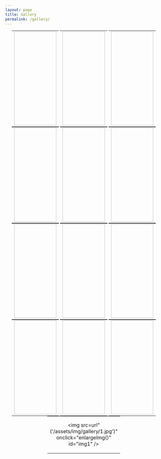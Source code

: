 ```yaml
---
layout: page
title: Gallery
permalink: /gallery/
---
```


<style>

.responsive {
  padding: 0 auto;
  border: 1px solid black;
  float: left;
  width: 24%;
  visibility:visible;
}
.responsive:hover {
  border: 1px solid white; 
}

.responsive-m {
  padding: 0 auto;
  float: left;
  border: 0px;
  width:100%;
  display:none;
}

@media (max-width:800px) {
  .responsive {
    display:none;
  }
  .responsive-m {
    display:inline;
  } 
}

a.lightbox img {
  height: 150px;
  border: 3px solid white;
  box-shadow: 0px 0px 8px rgba(0,0,0,.3);
  margin: 94px 20px 20px 20px;
}


.lightbox-target {
  z-index:999999;
  position:absolute;
  width:100%;
  left:0;
  top:0;
  text-align:center;
  background: rgba(0,0,0,1);
  opacity: 1;
  -webkit-transition: opacity .5s ease-in-out;
  -moz-transition: opacity .5s ease-in-out;
  -o-transition: opacity .5s ease-in-out;
  transition: opacity .5s ease-in-out;
}

.lightbox-target img {
  margin: 0 auto;
  display:block;
  position: absolute;
  top:0;
  left:0;
  right:0;
  bottom: 0;
  max-height: 0%;
  max-width: 0%;
  box-shadow: 0px 0px 8px rgba(0,0,0,.3);
  box-sizing: border-box;
  overflow:hidden;
  -webkit-transition: .5s ease-in-out;
  -moz-transition: .5s ease-in-out;
  -o-transition: .5s ease-in-out;
  transition: .5s ease-in-out;
}

a.lightbox-close {
  display: block;
  width:50px;
  height:50px;
  box-sizing: border-box;
  color: black;
  text-decoration: none;
  position: absolute;
  top: -80px;
  right: 0;
  -webkit-transition: .5s ease-in-out;
  -moz-transition: .5s ease-in-out;
  -o-transition: .5s ease-in-out;
  transition: .5s ease-in-out;
}

a.lightbox-close:before {
  content: "";
  display: block;
  height: 30px;
  width: 1px;
  background: white;
  position: absolute;
  left: 26px;
  top:10px;
  -webkit-transform:rotate(45deg);
  -moz-transform:rotate(45deg);
  -o-transform:rotate(45deg);
  transform:rotate(45deg);
}

a.lightbox-close:after {
  content: "";
  display: block;
  height: 30px;
  width: 1px;
  background: white;
  position: absolute;
  left: 26px;
  top:10px;
  -webkit-transform:rotate(-45deg);
  -moz-transform:rotate(-45deg);
  -o-transform:rotate(-45deg);
  transform:rotate(-45deg);
}

.lightbox-target:target {
  opacity: 1;
  display:block;
  height:200vh;
  top: 0;
  bottom: 0;
}

.lightbox-target:target img {
  max-height: 100%;
  max-width: 100%;
}

.lightbox-target:target a.lightbox-close {
  top: 0px;
}


table {
  width:100%;
  margin:auto;
  display:inline-table;
}
td,th {
  text-align:center;
}
.table-container {
  text-align:center;
}
.spacer {
  height:0px;
}
@media (min-width:600px) {
  table {
    width:30%;
  }
  .spacer {
    height:10px; 
  }
}

</style>

<div class="table-container">
<table>
<tr><td><img style="display:inline-block;height:300px;width:100%;background:url('/assets/img/gallery/13.png');background-size:cover;background-position:center"></td></tr>
</table>
<table>
<tr><td><img style="display:inline-block;height:300px;width:100%;background:url('/assets/img/gallery/12.jpg');background-size:cover;background-position:center"></td></tr>
</table>
<table>
<tr><td><img style="display:inline-block;height:300px;width:100%;background:url('/assets/img/gallery/11.jpg');background-size:cover;background-position:center"></td></tr>
</table>
</div>


<div class="table-container">
<table>
<tr><td><img style="display:inline-block;height:300px;width:100%;background:url('/assets/img/gallery/10.jpg');background-size:cover;background-position:center"></td></tr>
</table>
<table>
<tr><td><img style="display:inline-block;height:300px;width:100%;background:url('/assets/img/gallery/9.jpg');background-size:cover;background-position:center"></td></tr>
</table>
<table>
<tr><td><img style="display:inline-block;height:300px;width:100%;background:url('/assets/img/gallery/8.jpg');background-size:cover;background-position:center"></td></tr>
</table>
</div>

<div class="table-container">
<table>
<tr><td><img style="display:inline-block;height:300px;width:100%;background:url('/assets/img/gallery/7.jpg');background-size:cover;background-position:center"></td></tr>
</table>
<table>
<tr><td><img style="display:inline-block;height:300px;width:100%;background:url('/assets/img/gallery/6.jpg');background-size:cover;background-position:center"></td></tr>
</table>
<table>
<tr><td><img style="display:inline-block;height:300px;width:100%;background:url('/assets/img/gallery/5.jpg');background-size:cover;background-position:center"></td></tr>
</table>
</div>

<div class="table-container">
<table>
<tr><td><img style="display:inline-block;height:300px;width:100%;background:url('/assets/img/gallery/4.jpg');background-size:cover;background-position:center"></td></tr>
</table>
<table>
<tr><td><img style="display:inline-block;height:300px;width:100%;background:url('/assets/img/gallery/3.jpg');background-size:cover;background-position:center"></td></tr>
</table>
<table>
<tr><td><img style="display:inline-block;height:300px;width:100%;background:url('/assets/img/gallery/2.jpg');background-size:cover;background-position:center"></td></tr>
</table>
</div>

<div class="table-container">
<table>
<tr><td> 

<img src=url"('/assets/img/gallery/1.jpg')"
        onclick="enlargeImg()"
        id="img1" />


</td></tr>
</table>
</div>

